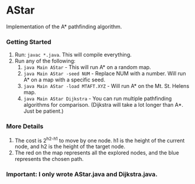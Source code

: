# AStar
Implementation of the A* pathfinding algorithm. 

### Getting Started
1) Run: ```javac *.java```. This will compile everything.
2) Run any of the following:
    1) ```java Main AStar``` - This will run A* on a random map.
    2) ```java Main AStar -seed NUM``` - Replace NUM with a number. Will run A* on a map with a specific seed.
    3) ```java Main AStar -load MTAFT.XYZ``` - Will run A* on the Mt. St. Helens map.
    4) ```java Main AStar Dijkstra``` - You can run multiple pathfinding algorithms for comparison. (Dijkstra will take a lot longer than A*. Just be patient.)

### More Details
1) The cost is 2<sup>h2-h1</sup> to move by one node. h1 is the height of the current node, and h2 is the height of the target node.
2) The red on the map represents all the explored nodes, and the blue represents the chosen path.

### Important: I only wrote AStar.java and Dijkstra.java.
